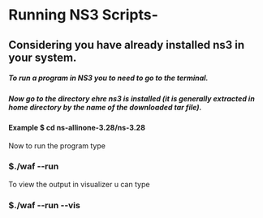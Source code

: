 # Running NS3 Scripts-

## Considering you have already installed ns3 in your system.
##### To run a program in NS3 you to need to go to the terminal. 
##### Now go to the directory ehre ns3 is installed (it is generally extracted in home directory by the name of the downloaded tar file).

#### Example $ cd ns-allinone-3.28/ns-3.28

Now to run the program type

### $./waf --run <program-name>
  
To view the output in visualizer u can type

### $./waf --run <program-namae> --vis
